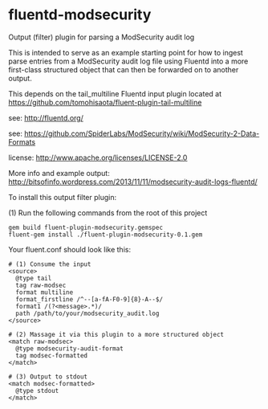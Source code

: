 fluentd-modsecurity
===================

Output (filter) plugin for parsing a ModSecurity audit log

This is intended to serve as an example starting point for how to ingest
parse entries from a ModSecurity audit log file using Fluentd into a more first-class
structured object that can then be forwarded on to another output.

This depends on the tail_multiline Fluentd input plugin located 
at https://github.com/tomohisaota/fluent-plugin-tail-multiline

see: http://fluentd.org/

see: https://github.com/SpiderLabs/ModSecurity/wiki/ModSecurity-2-Data-Formats

license: http://www.apache.org/licenses/LICENSE-2.0 

More info and example output: http://bitsofinfo.wordpress.com/2013/11/11/modsecurity-audit-logs-fluentd/

To install this output filter plugin:

(1) Run the following commands from the root of this project

```
gem build fluent-plugin-modsecurity.gemspec
fluent-gem install ./fluent-plugin-modsecurity-0.1.gem
``` 

Your fluent.conf should look like this:

```
# (1) Consume the input
<source>
  @type tail
  tag raw-modsec
  format multiline
  format_firstline /^--[a-fA-F0-9]{8}-A--$/
  format1 /(?<message>.*)/
  path /path/to/your/modsecurity_audit.log
</source>

# (2) Massage it via this plugin to a more structured object
<match raw-modsec>
  @type modsecurity-audit-format
  tag modsec-formatted
</match>

# (3) Output to stdout
<match modsec-formatted>
  @type stdout
</match>
```
